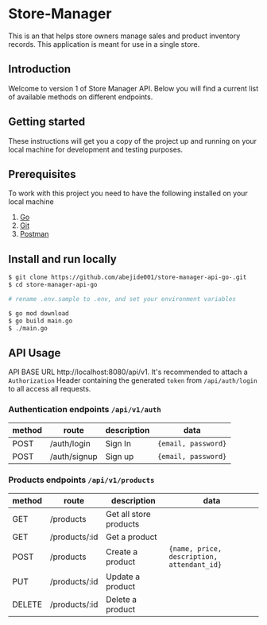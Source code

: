 # Store-Manager
This is an that helps store owners manage sales and product inventory records. This application is meant for use in a single store.

## Introduction

Welcome to version 1 of Store Manager API. Below you will find a current list of available methods on different endpoints.

## Getting started

These instructions will get you a copy of the project up and running on your local machine for development and testing purposes.

## Prerequisites

To work with this project you need to have the following installed on your local machine

1. [Go](https://golang.org/dl/)
2. [Git](https://git-scm.com/downloads)
3. [Postman](https://www.getpostman.com/)

## Install and run locally

```bash
$ git clone https://github.com/abejide001/store-manager-api-go-.git
$ cd store-manager-api-go

# rename .env.sample to .env, and set your environment variables

$ go mod download
$ go build main.go
$ ./main.go
```
## API Usage

API BASE URL http://localhost:8080/api/v1. It's recommended to attach a `Authorization` Header containing the generated `token` from `/api/auth/login` to all access all requests.

### Authentication endpoints `/api/v1/auth`

| method | route        | description               | data                                          |
| ------ | ------------ | ------------------------- | ----------------------------------------------|
| POST   | /auth/login  | Sign In                   | `{email, password}`                           |
| POST   | /auth/signup | Sign up                   | `{email, password}`                           |

### Products endpoints `/api/v1/products`

| method | route          | description             | data                                               |
| ------ | -------------- | ----------------------- | ---------------------------------------------------|
| GET    | /products      | Get all store products  |                                                    |
| GET    | /products/:id  | Get a product           |                                                    |
| POST   | /products      | Create a product        |`{name, price, description, attendant_id}`          |
| PUT    | /products/:id  | Update a product        |                                                    |
| DELETE | /products/:id  | Delete a product        |                                                    |